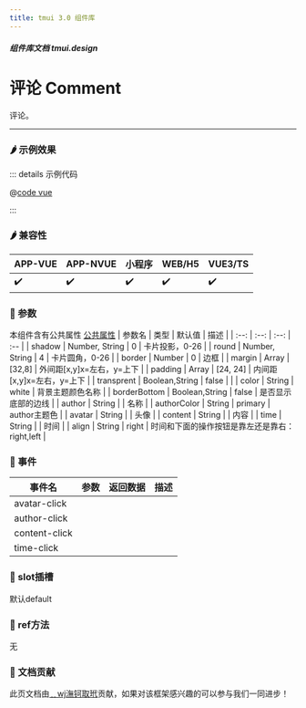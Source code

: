 ```yaml
---
title: tmui 3.0 组件库
---
```


<dirtoc></dirtoc>

##### 组件库文档 tmui.design

# 评论 Comment
评论。

---

### :hot_pepper: 示例效果

<webview url="https://tmui.design/h5/#/pages/showdata/comment"></webview>

::: details 示例代码

@[code vue](pages/showdata/comment.nvue)

:::


### :hot_pepper: 兼容性

| APP-VUE | APP-NVUE | 小程序 | WEB/H5 | VUE3/TS |
| --- | --- | --- | --- | --- |
| :heavy_check_mark: | :heavy_check_mark: | :heavy_check_mark: | :heavy_check_mark: | :heavy_check_mark: |

### :seedling: 参数
本组件含有公共属性 [公共属性](/doc/spec/组件公共样式.md)
| 参数名 | 类型 | 默认值 | 描述 |
| :--: | :--: | :--: | :-- |
| shadow | Number, String | 0 | 卡片投影，0-26 |
| round | Number, String | 4 | 卡片圆角，0-26 |
| border | Number | 0 | 边框 |
| margin | Array | [32,8] | 外间距[x,y]x=左右，y=上下 |
| padding | Array | [24, 24] | 内间距[x,y]x=左右，y=上下 |
| transprent | Boolean,String | false |  |
| color | String | white | 背景主题颜色名称 |
| borderBottom | Boolean,String | false | 是否显示底部的边线 |
| author | String |  | 名称 |
| authorColor | String | primary | author主题色 |
| avatar | String |  | 头像 |
| content | String |  | 内容 |
| time | String |  | 时间 |
| align | String | right | 时间和下面的操作按钮是靠左还是靠右：right,left |

### :rose: 事件
| 事件名 | 参数 | 返回数据 | 描述 |
| --- | --- | --- | --- |
| avatar-click |  |  |  |
| author-click |  |  |  |
| content-click |  |  |  |
| time-click |  |  |  |

### :corn: slot插槽
默认default

### :green_salad: ref方法
无

### :couplekiss: 文档贡献
此页文档由[﹎wj潕钶取玳](https://gitee.com/dxwj)贡献，如果对该框架感兴趣的可以参与我们一同进步！